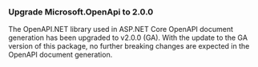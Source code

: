 ### Upgrade Microsoft.OpenApi to 2.0.0

The OpenAPI.NET library used in ASP.NET Core OpenAPI document generation has been upgraded to v2.0.0 (GA).
With the update to the GA version of this package, no further breaking changes are expected in the OpenAPI document generation.

